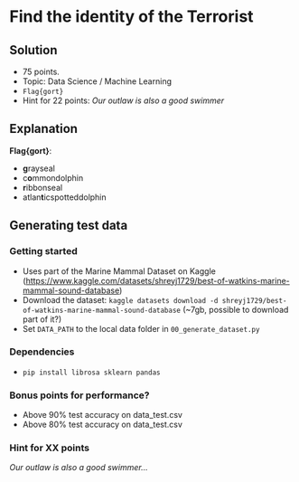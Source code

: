 # Find the identity of the Terrorist

## Solution

* 75 points.
* Topic: Data Science / Machine Learning
* `Flag{gort}`
* Hint for 22 points: *Our outlaw is also a good swimmer*

## Explanation

**Flag{gort}**:

* **g**rayseal
* c**o**mmondolphin
* **r**ibbonseal
* atlan**t**icspotteddolphin

## Generating test data

### Getting started

* Uses part of the Marine Mammal Dataset on Kaggle (https://www.kaggle.com/datasets/shreyj1729/best-of-watkins-marine-mammal-sound-database)
* Download the dataset: `kaggle datasets download -d shreyj1729/best-of-watkins-marine-mammal-sound-database` (~7gb, possible to download part of it?)
* Set `DATA_PATH` to the local data folder in `00_generate_dataset.py`

### Dependencies

* `pip install librosa sklearn pandas`

### Bonus points for performance?
* Above 90% test accuracy on data_test.csv
* Above 80% test accuracy on data_test.csv

### Hint for XX points

*Our outlaw is also a good swimmer...*
